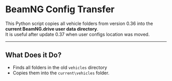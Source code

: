 # BeamNG Config Transfer

This Python script copies all vehicle folders from version 0.36 into the **current BeamNG.drive user data directory**.  
It is useful after update 0.37 when user configs location was moved.

---

## What Does it Do?
- Finds all folders in the old `vehicles` directory
- Copies them into the `current\vehicles` folder.
